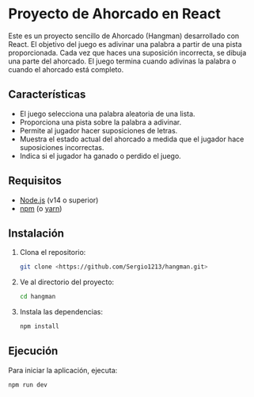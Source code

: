 # Proyecto de Ahorcado en React

Este es un proyecto sencillo de Ahorcado (Hangman) desarrollado con React. El objetivo del juego es adivinar una palabra a partir de una pista proporcionada. Cada vez que haces una suposición incorrecta, se dibuja una parte del ahorcado. El juego termina cuando adivinas la palabra o cuando el ahorcado está completo.

## Características

- El juego selecciona una palabra aleatoria de una lista.
- Proporciona una pista sobre la palabra a adivinar.
- Permite al jugador hacer suposiciones de letras.
- Muestra el estado actual del ahorcado a medida que el jugador hace suposiciones incorrectas.
- Indica si el jugador ha ganado o perdido el juego.

## Requisitos

- [Node.js](https://nodejs.org/) (v14 o superior)
- [npm](https://www.npmjs.com/) (o [yarn](https://yarnpkg.com/))

## Instalación

1. Clona el repositorio:

    ```bash
    git clone <https://github.com/Sergio1213/hangman.git>
    ```

2. Ve al directorio del proyecto:

    ```bash
    cd hangman
    ```

3. Instala las dependencias:

    ```bash
    npm install
    ```

## Ejecución

Para iniciar la aplicación, ejecuta:

```bash
npm run dev

